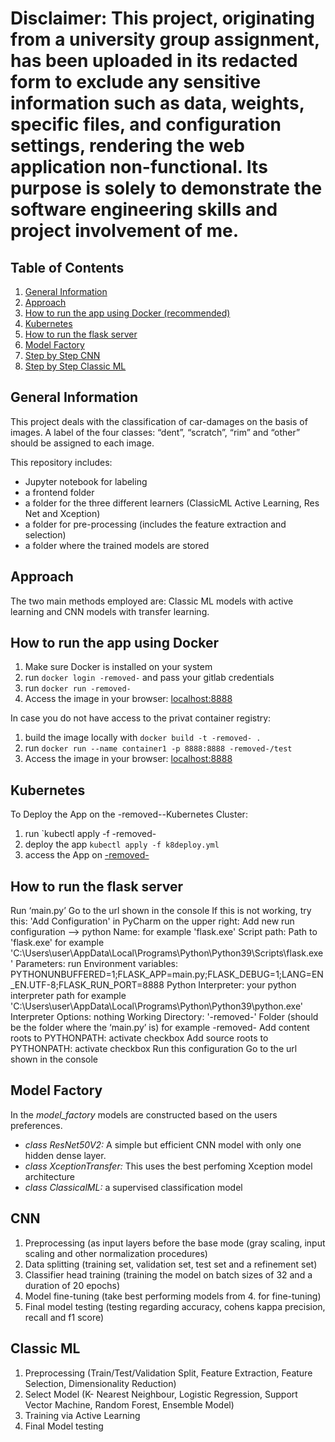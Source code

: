 # Disclaimer: This project, originating from a university group assignment, has been uploaded in its redacted form to exclude any sensitive information such as data, weights, specific files, and configuration settings, rendering the web application non-functional. Its purpose is solely to demonstrate the software engineering skills and project involvement of me.


## Table of Contents

1. [General Information](#general-info)
2. [Approach](#approach)
3. [How to run the app using Docker (recommended)](#Docker)
4. [Kubernetes](#kube)
5. [How to run the flask server](#flask)
6. [Model Factory](#model)
7. [Step by Step CNN](#CNN)
8. [Step by Step Classic ML](#classic)

## General Information

This project deals with the classification of car-damages on the basis of images. A label of the four classes: “dent”, “scratch”, “rim” and “other” should be assigned to each image.

This repository includes:

* Jupyter notebook for labeling
* a frontend folder
* a folder for the three different learners (ClassicML Active Learning, Res Net and Xception)
* a folder for pre-processing (includes the feature extraction and selection)
* a folder where the trained models are stored

## Approach

The two main methods employed are: Classic ML models with active learning and CNN models with transfer learning.

## How to run the app using Docker

1. Make sure Docker is installed on your system
2. run `docker login -removed-` and pass your gitlab credentials
3. run `docker run -removed-`
4. Access the image in your browser: [localhost:8888](http://localhost:8888)

In case you do not have access to the privat container registry:

1. build the image locally with `docker build -t -removed- .`
2. run `docker run --name container1 -p 8888:8888 -removed-/test`
3. Access the image in your browser: [localhost:8888](http://localhost:8888)

## Kubernetes

To Deploy the App on the -removed--Kubernetes Cluster:

1. run `kubectl apply -f -removed-
2. deploy the app `kubectl apply -f k8deploy.yml`
3. access the App on [-removed-](http://10.195.8.77:30288/)

## How to run the flask server

Run ‘main.py’
Go to the url shown in the console
If this is not working, try this:
'Add Configuration' in PyCharm on the upper right:
Add new run configuration --> python
Name: for example 'flask.exe'
Script path: Path to 'flask.exe' for example 'C:\Users\user\AppData\Local\Programs\Python\Python39\Scripts\flask.exe'
Parameters: run
Environment variables: PYTHONUNBUFFERED=1;FLASK_APP=main.py;FLASK_DEBUG=1;LANG=EN_EN.UTF-8;FLASK_RUN_PORT=8888
Python Interpreter: your python interpreter path for example 'C:\Users\user\AppData\Local\Programs\Python\Python39\python.exe'
Interpreter Options: nothing
Working Directory: '-removed-' Folder (should be the folder where the ‘main.py’ is) for example -removed-
Add content roots to PYTHONPATH: activate checkbox
Add source roots to PYTHONPATH: activate checkbox
Run this configuration
Go to the url shown in the console

## Model Factory

In the *model_factory* models are constructed based on the users preferences.

* _class ResNet50V2:_ A simple but efficient CNN model with only one hidden dense layer.
* _class XceptionTransfer:_ This uses the best perfoming Xception model architecture
* _class ClassicalML:_ a supervised classification model

## CNN

1. Preprocessing (as input layers before the base mode (gray scaling, input scaling and other normalization procedures)
2. Data splitting (training set, validation set, test set and a refinement set)
3. Classifier head training (training the model on batch sizes of 32 and a duration of 20 epochs)
4. Model fine-tuning (take best performing models from 4. for fine-tuning)
5. Final model testing (testing regarding accuracy, cohens kappa precision, recall and f1 score)

## Classic ML

1. Preprocessing (Train/Test/Validation Split, Feature Extraction, Feature Selection, Dimensionality Reduction)
2. Select Model (K- Nearest Neighbour, Logistic Regression, Support Vector Machine, Random Forest, Ensemble Model)
3. Training via Active Learning
4. Final Model testing
